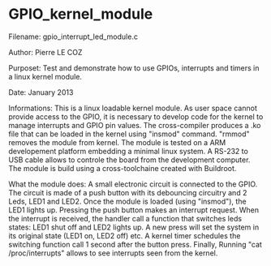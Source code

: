 GPIO_kernel_module
==================


Filename: gpio_interrupt_led_module.c    
                                                                   
Author:   Pierre LE COZ
		
Purposet: Test and demonstrate how to use GPIOs, interrupts and timers in a linux kernel module. 
	     
Date:     January 2013

Informations: This is a linux loadable kernel module.
As user space cannot provide access to the GPIO, it is necessary 
to develop code for the kernel to manage interrupts and GPIO pin values.
The cross-compiler produces a .ko file that can be loaded in the kernel using "insmod" command.
"rmmod" removes the module from kernel. 
The module is tested on a ARM developement platform embedding a minimal linux system.
A RS-232 to USB cable allows to controle the board from the development computer.  
The module is build using a cross-toolchaine created with Buildroot. 

What the module does: A small electronic circuit is connected to the GPIO.
The circuit is made of a push button with its debouncing circuitry and 2 Leds, LED1 and LED2.
Once the module is loaded (using "insmod"), the LED1 lights up. 
Pressing the push button makes an interrupt request. When the interrupt is received, 
the handler call a function that switches leds states: LED1 shut off and LED2 lights up. 
A new press will set the system in its original state (LED1 on, LED2 off) etc.
A kernel timer schedules the switching function call 1 second after the button press.
Finally, Running "cat /proc/interrupts" allows to see interrupts seen from the kernel.      
